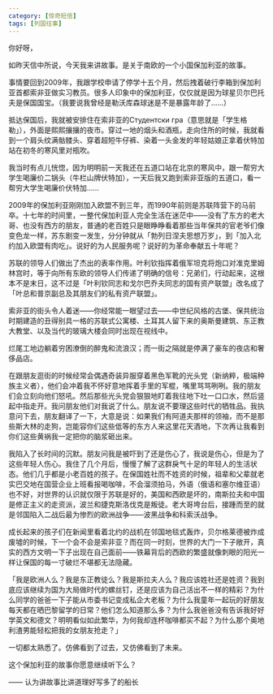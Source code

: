 ```yaml
---
category: [惊奇短信]
tags: [列国往事]
---
```


你好呀，

如昨天信中所说，今天我来讲故事。是关于南欧的一个小国保加利亚的故事。

事情要回到2009年，我跟学校申请了停学十五个月，然后拽着破行李箱到保加利亚首都索非亚做实习教员。很多人印象中的保加利亚，仅仅就是因为球星贝尔巴托夫是保国国宝。（我要说我曾经是勒沃库森球迷是不是暴露年龄了……）

抵达保国后，我就被安排住在索非亚的Студентски гра（意思就是「学生格勒」），外面是熙熙攘攘的夜市。穿过一地的烟头和酒瓶，走向住所的时候，我就看到一个肩头纹满骷髅头、穿着超短牛仔裤、染着一头金发的年轻姑娘正拿着伏特加站在初冬的寒风里对瓶吹。

我当时有点儿恍惚，因为明明前一天我还在五道口站在北京的寒风中，跟一帮穷大学生喝廉价二锅头（牛栏山牌伏特加），一天后我又跑到索非亚版的五道口，看一帮穷大学生喝廉价伏特加……

2009年的保加利亚刚刚加入欧盟不到三年，而1990年前则是苏联阵营下的马前卒。十七年的时间里，一整代保加利亚人完全生活在迷茫中——没有了东方的老大哥、也没有西方的朋友，普通的老百姓只是眼睁睁看着那些当年保共的官老爷们像变色龙一样，苏东剧变一发生，分分钟就从「勃列日涅夫思想万岁」，到「加入北约加入欧盟有肉吃」。说好的为人民服务呢？说好的为革命奉献五十年呢？

苏联的领导人们做出了杰出的表率作用。叶利钦指挥着俄军坦克将炮口对准克里姆林宫时，等于向所有东欧的领导人们传递了明确的信号：兄弟们，行动起来，这根本不是末日，这不过是「叶利钦同志和戈尔巴乔夫同志的国有资产联盟」改名成了「叶总和普京副总及其朋友们的私有资产联盟」。

索非亚的街头令人着迷——你经常能一眼望过去——中世纪风格的古堡、保共统治时期建造的丑得别具一格的苏联式公寓楼、土耳其人留下来的奥斯曼建筑、东正教大教堂、以及当代的玻璃大楼会同时出现在视线中。

烂尾工地边躺着穷困潦倒的醉鬼和流浪汉；而一街之隔就是停满了豪车的夜店和奢侈品店。

在跟朋友逛街的时候经常会偶遇奇装异服穿着黑色军靴的光头党（新纳粹，极端种族主义者），他们会冲着我不怀好意地挥着手里的军棍，嘴里骂骂咧咧。我的朋友们会立刻向他们怒吼。然后那些光头党会狠狠地盯着我往地下吐一口口水，然后竖起中指走开。我问朋友他们对我说了什么。朋友说不要理这些时代的牺牲品。我执意问下去，朋友翻译了一下，大意是说：如果我们有阿道夫那样的领袖，而不是那些斯大林的走狗，岂能容你们这些低等的东方人来这里花天酒地，下次再让我看到你们这些黄祸我一定把你的脑浆砸出来。

我陷入了长时间的沉默。朋友问我是被吓到了还是伤心了，我说是伤心，但是为了这些年轻人伤心。我住了几个月后，慢慢了解了这群戾气十足的年轻人的生活状态。他们几乎都是小老百姓的孩子。在保国姓社而不姓资的时候，祖辈和父辈就老实巴交地在国营企业上班看报喝咖啡，不会溜须拍马，外语（俄语和塞尔维亚语）也不好，对世界的认识就仅限于苏联是好的，美国和西欧是坏的，南斯拉夫和中国是修正主义的走资派，波兰和捷克斯洛伐克是叛徒。老大哥垮台后，接踵而至的就是邻国陷入二战后最为惨烈的欧洲战争——波黑战争和科索沃战争。

成长起来的孩子们在新闻里看着北约的战机在邻国地毯式轰炸，贝尔格莱德被炸成废墟的时候，下一个会不会是索非亚？而在同一时刻，世界的大门一下子敞开，真实的西方文明一下子出现在自己面前——铁幕背后的西欧的繁盛就像刺眼的阳光一样让保国的每一寸破烂不堪都无法隐藏。

「我是欧洲人么？我是东正教徒么？我是斯拉夫人么？我应该姓社还是姓资？我到底应该继续为国为大局做时代的螺丝钉，还是应该为自己活出不一样的精彩？为什么同学的爸爸一下子能从市委书记变成私企大老板？为什么我童年一起玩的好朋友每天都在晒巴黎留学的日常？他们怎么知道那么多？为什么我爸爸没有告诉我好好学英文和德文？明明看似如此繁华，为何我却连杯咖啡都买不起？为什么那个奥地利渣男能轻松把我的女朋友抢走？」

一切都太熟悉了。仿佛看到了过去，又仿佛看到了未来。

这个保加利亚的故事你愿意继续听下么？

—— 认为讲故事比讲道理好写多了的船长